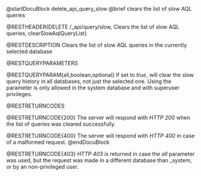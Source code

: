
@startDocuBlock delete_api_query_slow
@brief clears the list of slow AQL queries

@RESTHEADER{DELETE /_api/query/slow, Clears the list of slow AQL queries, clearSlowAqlQueryList}

@RESTDESCRIPTION
Clears the list of slow AQL queries in the currently selected database

@RESTQUERYPARAMETERS

@RESTQUERYPARAM{all,boolean,optional}
If set to *true*, will clear the slow query history in all databases, not just
the selected one.
Using the parameter is only allowed in the system database and with superuser
privileges.

@RESTRETURNCODES

@RESTRETURNCODE{200}
The server will respond with *HTTP 200* when the list of queries was
cleared successfully.

@RESTRETURNCODE{400}
The server will respond with *HTTP 400* in case of a malformed request.
@endDocuBlock

@RESTRETURNCODE{403}
*HTTP 403* is returned in case the *all* parameter was used, but the request
was made in a different database than _system, or by an non-privileged user.
